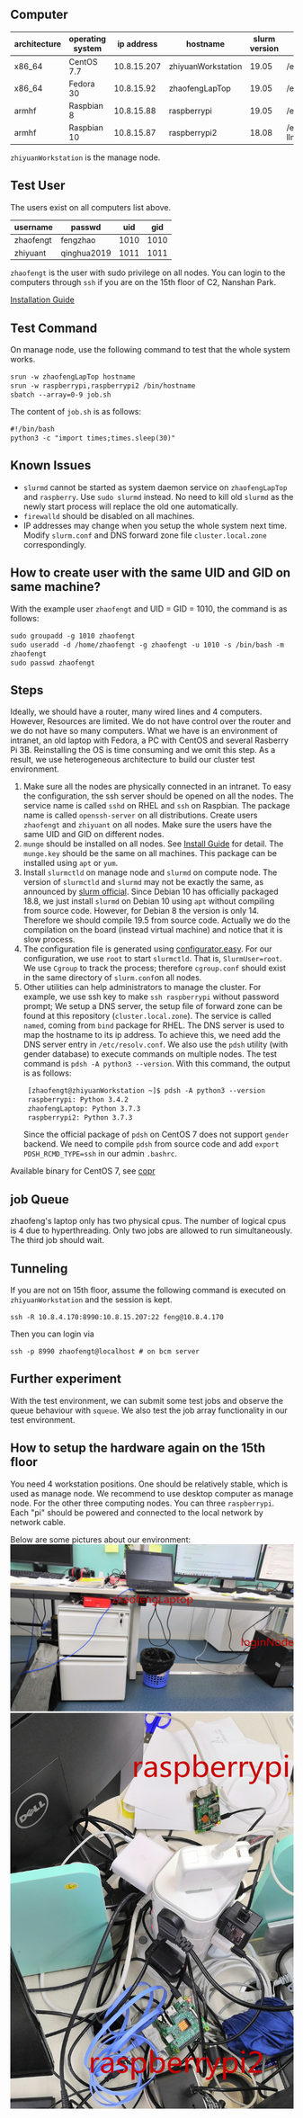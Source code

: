 ## Computer

| architecture | operating system | ip address  | hostname           | slurm version | slurm config file     |
|--------------|------------------|-------------|--------------------|---------------|-----------------------|
| x86_64       | CentOS 7.7       | 10.8.15.207 | zhiyuanWorkstation | 19.05         | /etc/slurm/slurm.conf |
| x86_64       | Fedora 30        | 10.8.15.92  | zhaofengLapTop     | 19.05         | /etc/slurm/slurm.conf |
| armhf        | Raspbian 8       | 10.8.15.88  | raspberrypi        | 19.05         | /etc/slurm.conf       |
| armhf        | Raspbian 10      | 10.8.15.87  | raspberrypi2       | 18.08         | /etc/slurm-llnl/slurm.conf |

`zhiyuanWorkstation` is the manage node.

## Test User
The users exist on all computers list above.

| username  | passwd      | uid  | gid  |
|-----------|-------------|------|------|
| zhaofengt | fengzhao    | 1010 | 1010 |
| zhiyuant  | qinghua2019 | 1011 | 1011 |


`zhaofengt` is the user with sudo privilege on all nodes. You can login to the computers through `ssh` if you are on the 15th floor of C2, Nanshan Park.

[Installation Guide](https://www.slothparadise.com/how-to-install-slurm-on-centos-7-cluster/)


## Test Command
On manage node, use the following command to test that the whole system works.
```shell
srun -w zhaofengLapTop hostname
srun -w raspberrypi,raspberrypi2 /bin/hostname
sbatch --array=0-9 job.sh
```
The content of `job.sh` is as follows:
```shell
#!/bin/bash
python3 -c "import times;times.sleep(30)"
```

## Known Issues
* `slurmd` cannot be started as system daemon service on `zhaofengLapTop` and `raspberry`. Use `sudo slurmd` instead. No need to kill old `slurmd` as the newly start process will replace the old one automatically.
* `firewalld` should be disabled on all machines.
* IP addresses may change when you setup the whole system next time. Modify `slurm.conf` and DNS forward zone file `cluster.local.zone` correspondingly.

## How to create user with the same UID and GID on same machine?
With the example user `zhaofengt` and UID = GID = 1010, the command is as follows:
```shell
sudo groupadd -g 1010 zhaofengt
sudo useradd -d /home/zhaofengt -g zhaofengt -u 1010 -s /bin/bash -m zhaofengt
sudo passwd zhaofengt
```

## Steps
Ideally, we should have a router, many wired lines and 4 computers. However, 
Resources are limited. We do not have control over the router and we do not have so many computers.
What we have is an environment of intranet, an old laptop with Fedora, a PC with CentOS and several Rasberry Pi 3B. Reinstalling the OS is time consuming and we omit this
step. As a result, we use heterogeneous architecture to build our cluster test environment.

1. Make sure all the nodes are physically connected in an intranet. To easy the configuration, the ssh server should be opened on all the nodes. The service name is called `sshd` on
    RHEL and `ssh` on Raspbian.  The package name is called `openssh-server` on all distributions. Create users `zhaofengt` and `zhiyuant` on all nodes. Make sure the users have the same UID and GID on different nodes.
1. `munge` should be installed on all nodes. See [Install Guide](https://github.com/dun/munge/wiki/Installation-Guide) for detail. The `munge.key` should be the same on all machines.
    This package can be installed using `apt` or `yum`.
1. Install `slurmctld` on manage node and `slurmd` on compute node. The version of `slurmctld` and `slurmd` may not be exactly the same, as announced by [slurm official](https://slurm.schedmd.com/troubleshoot.html#network).
   Since Debian 10 has officially packaged 18.8, we just install `slurmd` on Debian 10 using `apt` without compiling from source code. However, for Debian 8 the version is only 14. Therefore
   we should compile 19.5 from source code. Actually we do the compilation on the board (instead virtual machine) and notice that it is slow process.
1. The configuration file is generated using [configurator.easy](https://slurm.schedmd.com/configurator.easy.html). For our configuration, we use `root` to start
   `slurmctld`. That is, `SlurmUser=root`. We use `Cgroup` to track the process; therefore `cgroup.conf` should exist in the same directory of `slurm.conf`on all nodes.   
1. Other utilities can help administrators to manage the cluster. For example, we use ssh key to make `ssh raspberrypi` without password prompt; We setup a DNS server, the 
   setup file of forward zone can be found at this repository (`cluster.local.zone`). The service is called `named`, coming from `bind` package for RHEL. The DNS server is used
   to map the hostname to its ip address. To achieve this, we need add the DNS server entry in `/etc/resolv.conf`. We also use the `pdsh` utility (with gender database) to execute
   commands on multiple nodes. The test command is `pdsh -A python3 --version`. With this command, the output is as follows:
   ```
    [zhaofengt@zhiyuanWorkstation ~]$ pdsh -A python3 --version
    raspberrypi: Python 3.4.2
    zhaofengLaptop: Python 3.7.3
    raspberrypi2: Python 3.7.3
   ```
   Since the official package of `pdsh` on CentOS 7 does not support `gender` backend. We need to compile `pdsh` from source code and add `export PDSH_RCMD_TYPE=ssh` in our admin `.bashrc`.
   
Available binary for CentOS 7, see [copr](https://copr.fedorainfracloud.org/coprs/cmdntrf/Slurm19-nvml/package/slurm/)


## job Queue
zhaofeng's laptop only has two physical cpus. The number of logical cpus is 4 due to hyperthreading. Only two jobs are allowed to run simultaneously. The third job should 
wait.

## Tunneling
If you are not on 15th floor, assume the following command is executed on `zhiyuanWorkstation` and the session is kept.
```shell
ssh -R 10.8.4.170:8990:10.8.15.207:22 feng@10.8.4.170
```
Then you can login via
```shell
ssh -p 8990 zhaofengt@localhost # on bcm server
```

## Further experiment
With the test environment, we can submit some test jobs and observe the queue behaviour with `squeue`. We also test the job array functionality in our test environment.

## How to setup the hardware again on the 15th floor
You need 4 workstation positions. One should be relatively stable, which is used as manage node. We recommend to use desktop computer as manage node. For the other three 
computing nodes. You can three `raspberrypi`. Each "pi" should be powered and connected to the local network by network cable.

Below are some pictures about our environment:
![](laptop_and_login_node.jpg)
![](raspberrypi.jpg)